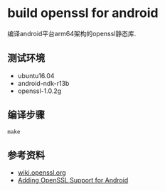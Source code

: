 # build openssl for android

编译android平台arm64架构的openssl静态库.

## 测试环境

* ubuntu16.04
* android-ndk-r13b
* openssl-1.0.2g

## 编译步骤

```shell
make
```

## 参考资料

* [wiki.openssl.org](https://wiki.openssl.org/index.php/Android)
* [Adding OpenSSL Support for Android](http://doc.qt.io/qt-5/opensslsupport.html)
